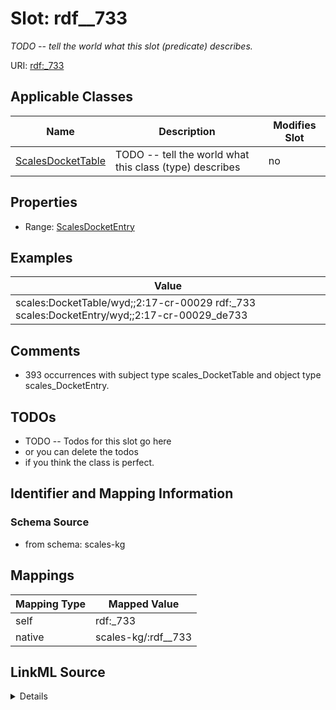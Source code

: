 

# Slot: rdf__733


_TODO -- tell the world what this slot (predicate) describes._





URI: [rdf:_733](http://www.w3.org/1999/02/22-rdf-syntax-ns#_733)



<!-- no inheritance hierarchy -->





## Applicable Classes

| Name | Description | Modifies Slot |
| --- | --- | --- |
| [ScalesDocketTable](../classes/ScalesDocketTable.md) | TODO -- tell the world what this class (type) describes |  no  |







## Properties

* Range: [ScalesDocketEntry](../classes/ScalesDocketEntry.md)






## Examples

| Value |
| --- |
| scales:DocketTable/wyd;;2:17-cr-00029 rdf:_733 scales:DocketEntry/wyd;;2:17-cr-00029_de733 |

## Comments

* 393 occurrences with subject type scales_DocketTable and object type scales_DocketEntry.

## TODOs

* TODO -- Todos for this slot go here
* or you can delete the todos
* if you think the class is perfect.

## Identifier and Mapping Information







### Schema Source


* from schema: scales-kg




## Mappings

| Mapping Type | Mapped Value |
| ---  | ---  |
| self | rdf:_733 |
| native | scales-kg/:rdf__733 |




## LinkML Source

<details>
```yaml
name: rdf__733
description: TODO -- tell the world what this slot (predicate) describes.
todos:
- TODO -- Todos for this slot go here
- or you can delete the todos
- if you think the class is perfect.
comments:
- 393 occurrences with subject type scales_DocketTable and object type scales_DocketEntry.
examples:
- value: scales:DocketTable/wyd;;2:17-cr-00029 rdf:_733 scales:DocketEntry/wyd;;2:17-cr-00029_de733
from_schema: scales-kg
rank: 1000
slot_uri: rdf:_733
alias: rdf__733
domain_of:
- scales_DocketTable
range: scales_DocketEntry

```
</details>